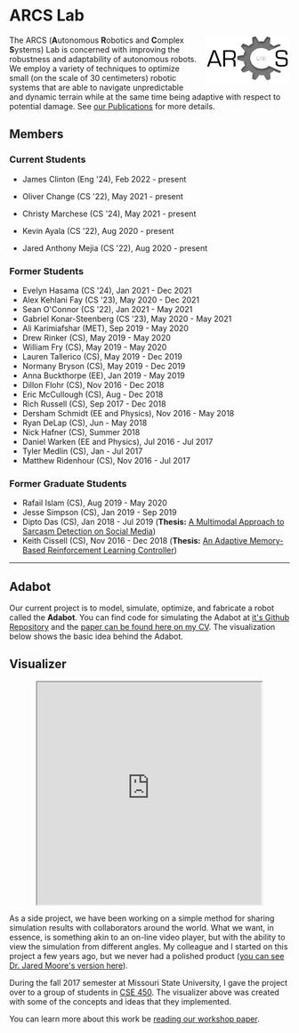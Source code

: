 # ARCS Lab

<img style="float:right; width:30%; margin-left: 1rem;" src="../img/arcs-lab-logo.png" alt="ARCS Lab Logo">

The ARCS (**A**utonomous **R**obotics and **C**omplex **S**ystems) Lab is concerned with improving the robustness and adaptability of autonomous robots. We employ a variety of techniques to optimize small (on the scale of 30 centimeters) robotic systems that are able to navigate unpredictable and dynamic terrain while at the same time being adaptive with respect to potential damage. See [our Publications](../cv/#publications) for more details.

## Members

### Current Students

- James Clinton (Eng '24), Feb 2022 - present

- Oliver Change (CS '22), May 2021 - present

- Christy Marchese (CS '24), May 2021 - present

- Kevin Ayala (CS '22), Aug 2020 - present

- Jared Anthony Mejia (CS '22), Aug 2020 - present

### Former Students

- Evelyn Hasama (CS '24), Jan 2021 - Dec 2021
- Alex Kehlani Fay (CS '23), May 2020 - Dec 2021
- Sean O'Connor (CS '22), Jan 2021 - May 2021
- Gabriel Konar-Steenberg (CS '23), May 2020 - May 2021
- Ali Karimiafshar (MET), Sep 2019 - May 2020
- Drew Rinker (CS), May 2019 - May 2020
- William Fry (CS), May 2019 - May 2020
- Lauren Tallerico (CS), May 2019 - Dec 2019
- Normany Bryson (CS), May 2019 - Dec 2019
- Anna Buckthorpe (EE), Jan 2019 - May 2019
- Dillon Flohr (CS), Nov 2016 - Dec 2018
- Eric McCullough (CS), Aug - Dec 2018
- Rich Russell (CS), Sep 2017 - Dec 2018
- Dersham Schmidt (EE and Physics), Nov 2016 - May 2018
- Ryan DeLap (CS), Jun - May 2018
- Nick Hafner (CS), Summer 2018
- Daniel Warken (EE and Physics), Jul 2016 - Jul 2017
- Tyler Medlin (CS), Jan - Jul 2017
- Matthew Ridenhour (CS), Nov 2016 - Jul 2017

### Former Graduate Students

- Rafail Islam (CS), Aug 2019 - May 2020
- Jesse Simpson (CS), Jan 2019 - Sep 2019
- Dipto Das (CS), Jan 2018 - Jul 2019 (**Thesis:** [A Multimodal Approach to Sarcasm Detection on Social Media](https://bearworks.missouristate.edu/theses/3417/))
- Keith Cissell (CS), Nov 2016 - Dec 2018 (**Thesis:** [An Adaptive Memory-Based Reinforcement Learning Controller](https://bearworks.missouristate.edu/theses/3326/))

---

## Adabot

Our current project is to model, simulate, optimize, and fabricate a robot called the **Adabot**. You can find code for simulating the Adabot at [it's Github Repository](https://github.com/anthonyjclark/adabot) and the [paper can be found here on my CV](cv/#Clark.2017.SSCI.EvolvingAdabotMobile). The visualization below shows the basic idea behind the Adabot.

## Visualizer

<iframe src="https://review.github.io/?log=https://raw.githubusercontent.com/anthonyjclark/adabot02-ann/master/animations/fsm-40-2-best20.json" title="Review" width="80%" height="400" style="display: block; margin: 0 auto;">
  <p>Visualization not shown because your browswer does not support iframes.</p>
  <img src="../img/gz_step-wegs-out.png" alt="Adabot Climbing a Step">
</iframe>

As a side project, we have been working on a simple method for sharing simulation results with collaborators around the world. What we want, in essence, is something akin to an on-line video player, but with the ability to view the simulation from different angles. My colleague and I started on this project a few years ago, but we never had a polished product ([you can see Dr. Jared Moore's version here](http://jaredmmoore.com/WebGL_Visualizer/visualizer.html)).

During the fall 2017 semester at Missouri State University, I gave the project over to a group of students in [CSE 450](https://computerscience.missouristate.edu/coursesoffered.htm#CSC450). The visualizer above was created with some of the concepts and ideas that they implemented.

You can learn more about this work be [reading our workshop paper](../cv#Clark.2018.GECCO.ReviewWebbasedSimulation).
